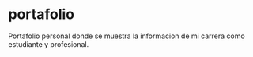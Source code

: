 # portafolio
Portafolio personal donde se muestra la informacion de mi carrera como estudiante y profesional.
